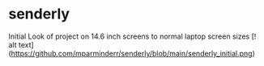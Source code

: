 # senderly
Initial Look of project on 14.6 inch screens to normal laptop screen sizes
[! alt text] (https://github.com/mparminderr/senderly/blob/main/senderly_initial.png)
